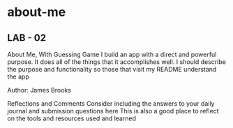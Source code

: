 # about-me

## LAB - 02

About Me, With Guessing Game
I build an app with a direct and powerful purpose. It does all of the things that it accomplishes well. I should describe the purpose and functionality so those that visit my README understand the app

Author: James Brooks

Reflections and Comments
Consider including the answers to your daily journal and submission questions here
This is also a good place to reflect on the tools and resources used and learned
